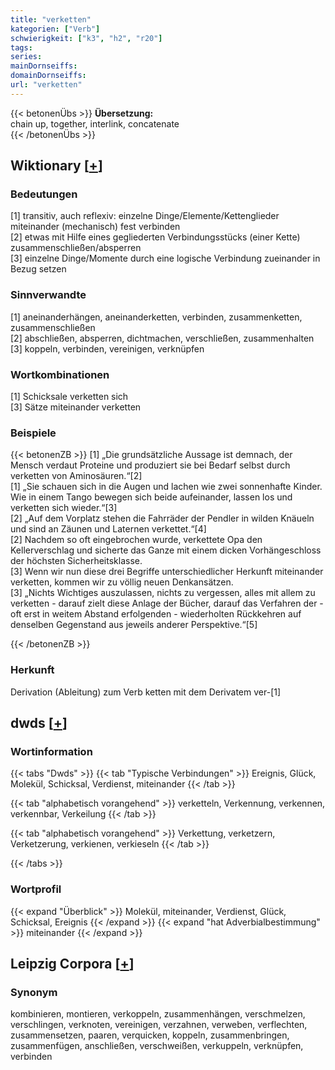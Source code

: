 ```yaml
---
title: "verketten"
kategorien: ["Verb"]
schwierigkeit: ["k3", "h2", "r20"]
tags:
series:
mainDornseiffs:
domainDornseiffs:
url: "verketten"
---
```


{{< betonenÜbs >}}
**Übersetzung:**  
chain up, together, interlink, concatenate  
{{< /betonenÜbs >}}

## Wiktionary [[+](https://de.wiktionary.org/wiki/verketten)]

### Bedeutungen
[1] transitiv, auch reflexiv: einzelne Dinge/Elemente/Kettenglieder miteinander (mechanisch) fest verbinden  
[2] etwas mit Hilfe eines gegliederten Verbindungsstücks (einer Kette) zusammenschließen/absperren  
[3] einzelne Dinge/Momente durch eine logische Verbindung zueinander in Bezug setzen  

### Sinnverwandte
[1] aneinanderhängen, aneinanderketten, verbinden, zusammenketten, zusammenschließen  
[2] abschließen, absperren, dichtmachen, verschließen, zusammenhalten  
[3] koppeln, verbinden, vereinigen, verknüpfen  

### Wortkombinationen
[1] Schicksale verketten sich  
[3] Sätze miteinander verketten  

### Beispiele
{{< betonenZB >}}
[1] „Die grundsätzliche Aussage ist demnach, der Mensch verdaut Proteine und produziert sie bei Bedarf selbst durch verketten von Aminosäuren.“[2]  
[1] „Sie schauen sich in die Augen und lachen wie zwei sonnenhafte Kinder. Wie in einem Tango bewegen sich beide aufeinander, lassen los und verketten sich wieder.“[3]  
[2] „Auf dem Vorplatz stehen die Fahrräder der Pendler in wilden Knäueln und sind an Zäunen und Laternen verkettet.“[4]  
[2] Nachdem so oft eingebrochen wurde, verkettete Opa den Kellerverschlag und sicherte das Ganze mit einem dicken Vorhängeschloss der höchsten Sicherheitsklasse.  
[3] Wenn wir nun diese drei Begriffe unterschiedlicher Herkunft miteinander verketten, kommen wir zu völlig neuen Denkansätzen.  
[3] „Nichts Wichtiges auszulassen, nichts zu vergessen, alles mit allem zu verketten - darauf zielt diese Anlage der Bücher, darauf das Verfahren der - oft erst in weitem Abstand erfolgenden - wiederholten Rückkehren auf denselben Gegenstand aus jeweils anderer Perspektive.“[5]  

{{< /betonenZB >}}
### Herkunft
Derivation (Ableitung) zum Verb ketten mit dem Derivatem ver-[1]  



## dwds [[+](https://www.dwds.de/wb/verketten)]

### Wortinformation
{{< tabs "Dwds" >}}
{{< tab "Typische Verbindungen" >}}
Ereignis, Glück, Molekül, Schicksal, Verdienst, miteinander
{{< /tab >}}

{{< tab "alphabetisch vorangehend" >}}
verketteln, Verkennung, verkennen, verkennbar, Verkeilung
{{< /tab >}}

{{< tab "alphabetisch vorangehend" >}}
Verkettung, verketzern, Verketzerung, verkienen, verkieseln
{{< /tab >}}

{{< /tabs >}}

### Wortprofil
{{< expand "Überblick" >}} Molekül, miteinander, Verdienst, Glück, Schicksal, Ereignis {{< /expand >}}
{{< expand "hat Adverbialbestimmung" >}} miteinander {{< /expand >}}

## Leipzig Corpora [[+](https://corpora.uni-leipzig.de/en/res?word=verketten&corpusId=deu_newscrawl-public_2018)]


### Synonym
kombinieren, montieren, verkoppeln, zusammenhängen, verschmelzen, verschlingen, verknoten, vereinigen, verzahnen, verweben, verflechten, zusammensetzen, paaren, verquicken, koppeln, zusammenbringen, zusammenfügen, anschließen, verschweißen, verkuppeln, verknüpfen, verbinden

